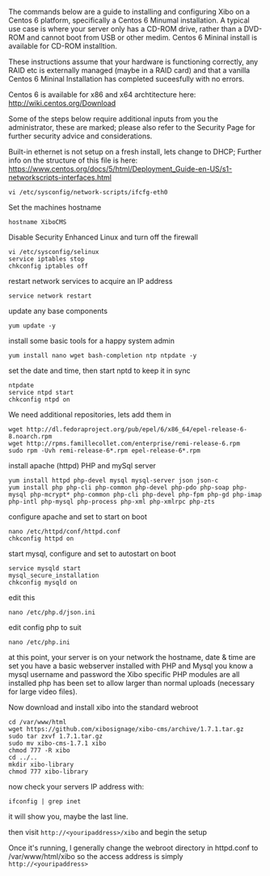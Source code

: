 The commands below are a guide to installing and configuring Xibo on a Centos 6 platform, specifically a Centos 6 Minumal installation.  A typical use case is where your server only has a CD-ROM drive, rather than a DVD-ROM and cannot boot from USB or other medim.  Centos 6 Mininal install is available for CD-ROM installtion.

These instructions assume that your hardware is functioning correctly, any RAID etc is externally managed (maybe in a RAID card) and that a vanilla Centos 6 Mininal Installation has completed suceesfully with no errors.

Centos 6 is available for x86 and x64 archtitecture here: http://wiki.centos.org/Download

Some of the steps below require additional inputs from you the administrator, these are marked; please also refer to the Security Page for further security advice and considerations.

Built-in ethernet is not setup on a fresh install, lets change to DHCP;
Further info on the structure of this file is here: https://www.centos.org/docs/5/html/Deployment_Guide-en-US/s1-networkscripts-interfaces.html
```
vi /etc/sysconfig/network-scripts/ifcfg-eth0
```
Set the machines hostname
```
hostname XiboCMS
```

Disable Security Enhanced Linux and turn off the firewall
```
vi /etc/sysconfig/selinux
service iptables stop
chkconfig iptables off
```
restart network services to acquire an IP address
```
service network restart
```

update any base components
```
yum update -y
```
install some basic tools for a happy system admin
```
yum install nano wget bash-completion ntp ntpdate -y
```
set the date and time, then start nptd to keep it in sync
```
ntpdate
service ntpd start
chkconfig ntpd on
```
We need additional repositories, lets add them in
```
wget http://dl.fedoraproject.org/pub/epel/6/x86_64/epel-release-6-8.noarch.rpm
wget http://rpms.famillecollet.com/enterprise/remi-release-6.rpm
sudo rpm -Uvh remi-release-6*.rpm epel-release-6*.rpm
```
install apache (httpd) PHP and mySql server
```
yum install httpd php-devel mysql mysql-server json json-c
yum install php php-cli php-common php-devel php-pdo php-soap php-mysql php-mcrypt* php-common php-cli php-devel php-fpm php-gd php-imap php-intl php-mysql php-process php-xml php-xmlrpc php-zts
```
configure apache and set to start on boot
```
nano /etc/httpd/conf/httpd.conf
chkconfig httpd on
```

start mysql, configure and set to autostart on boot
```
service mysqld start
mysql_secure_installation
chkconfig mysqld on
```
edit this
```
nano /etc/php.d/json.ini
```

edit config php to suit
```
nano /etc/php.ini
```

at this point, your server is on your network
the hostname, date & time are set
you have a basic webserver installed with PHP and Mysql
you know a mysql username and password
the Xibo specific PHP modules are all installed
php has been set to allow larger than normal uploads (necessary for large
video files).

Now download and install xibo into the standard webroot
```
cd /var/www/html
wget https://github.com/xibosignage/xibo-cms/archive/1.7.1.tar.gz
sudo tar zxvf 1.7.1.tar.gz
sudo mv xibo-cms-1.7.1 xibo
chmod 777 -R xibo
cd ../..
mkdir xibo-library
chmod 777 xibo-library
```

now check your servers IP address with:
```
ifconfig | grep inet
```
it will show you, maybe the last line.

then visit `http://<youripaddress>/xibo`
and begin the setup

Once it's running, I generally change the webroot directory in httpd.conf to /var/www/html/xibo so the access address is simply `http://<youripaddress>`
